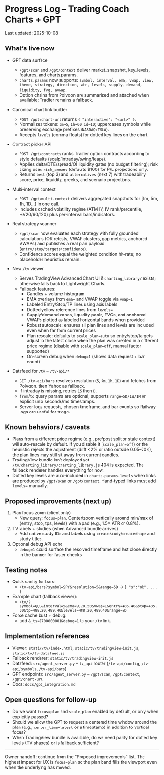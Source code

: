 # Progress Log – Trading Coach Charts + GPT

Last updated: 2025-10-08

## What’s live now

- GPT data surface
  - `/gpt/scan` and `/gpt/context` deliver market_snapshot, key_levels, features, and charts.params.
  - `charts.params` now supports: `symbol, interval, ema, vwap, view, theme, strategy, direction, atr, levels, supply, demand, liquidity, fvg, avwap`.
  - Option chains from Polygon are summarized and attached when available; Tradier remains a fallback.

- Canonical chart link builder
  - `POST /gpt/chart-url` returns `{ "interactive": "<url>" }`.
  - Normalizes tokens: `5m→5`, `1h→60`, `1d→1D`; uppercases symbols while preserving exchange prefixes (`NASDAQ:TSLA`).
  - Accepts `levels` (comma floats) for dotted key lines on the chart.

- Contract picker API
  - `POST /gpt/contracts` ranks Tradier option contracts according to style defaults (scalp/intraday/swing/leaps).
  - Applies delta/DTE/spread/OI liquidity gates (no budget filtering); risk sizing uses `risk_amount` (defaults $100) for P/L projections only.
  - Returns `best` (top 3) and `alternatives` (next 7) with tradeability score, price, liquidity, greeks, and scenario projections.

- Multi-interval context
  - `POST /gpt/multi-context` delivers aggregated snapshots for [1m, 5m, 1h, 1D…] in one call.
  - Includes cached volatility regime (ATM IV, IV rank/percentile, HV20/60/120) plus per-interval bars/indicators.

- Real strategy scanner
  - `/gpt/scan` now evaluates each strategy with fully grounded calculations (OR retests, VWAP clusters, gap metrics, anchored VWAPs) and publishes a real plan payload (`entry/stop/targets/confidence`).
  - Confidence scores equal the weighted condition hit-rate; no placeholder heuristics remain.

- New `/tv` viewer
  - Serves TradingView Advanced Chart UI if `charting_library/` exists; otherwise falls back to Lightweight Charts.
  - Fallback features:
    - Candles + volume histogram
    - EMA overlays from `ema=` and VWAP toggle via `vwap=1`
    - Labeled Entry/Stop/TP lines using axis labels
    - Dotted yellow reference lines from `levels=`
    - Supply/demand zones, liquidity pools, FVGs, and anchored VWAPs plotted as labeled horizontal bands when provided
    - Robust autoscale: ensures all plan lines and levels are included even when far from current prices
    - Plan rescale: defaults to `scale_plan=auto` so entry/stop/targets adjust to the latest close when the plan was created in a different price regime (disable with `scale_plan=off`, manual factor supported)
    - On‑screen debug when `debug=1` (shows data request + bar count)

- Datafeed for `/tv` – `/tv-api/*`
  - `GET /tv-api/bars` resolves resolution (`5`, `5m`, `1h`, `1D`) and fetches from Polygon, then Yahoo as fallback.
  - If intraday is missing, retries `15` then `D`.
  - `from`/`to` query params are optional; supports `range=5D/1W/1M` or explicit unix seconds/ms timestamps.
  - Server logs requests, chosen timeframe, and bar counts so Railway logs are useful for triage.

## Known behaviors / caveats

- Plans from a different price regime (e.g., pre/post split or stale context) will auto-rescale by default. If you disable it (`scale_plan=off`) or the heuristic rejects the adjustment (drift <2% or ratio outside 0.05–20×), the plan lines may still sit away from current candles.
- TradingView bundle isn’t deployed yet – `/tv/charting_library/charting_library.js` 404 is expected. The fallback renderer handles everything for now.
- Dotted key levels are auto‑included in `charts.params.levels` when links are produced by `/gpt/scan` or `/gpt/context`. Hand‑typed links must add `levels=` manually.

## Proposed improvements (next up)

1. Plan focus zoom (client only)
   - New query: `focus=plan`. Center/zoom vertically around min/max of {entry, stop, tps, levels} with a pad (e.g., 1.5× ATR or 0.8%).
2. TV labels + studies (when Advanced bundle arrives)
   - Add native study IDs and labels using `createStudy`/`createShape` and study titles.
3. Optional debug API echo
   - `debug=1` could surface the resolved timeframe and last close directly in the banner for faster checks.

## Testing notes

- Quick sanity for bars:
  - `/tv-api/bars?symbol=SPY&resolution=5&range=5D` → `{ "s":"ok", ... }`
- Example chart (fallback viewer):
  - `/tv/?symbol=QQQ&interval=5&ema=9,20,50&vwap=1&entry=486.40&stop=485.30&tp=488.20,489.40&levels=488.20,489.40&range=5D`
- Force cache bust + debug:
  - add `&_ts=1700000001&debug=1` to your `/tv` link.

## Implementation references

- Viewer: `static/tv/index.html`, `static/tv/tradingview-init.js`, `static/tv/tv-datafeed.js`
- Fallback renderer: `static/tv/tradingview-init.js`
- Datafeed: `src/agent_server.py` – `tv_api` router (`/tv-api/config`, `/tv-api/symbols`, `/tv-api/bars`)
- GPT endpoints: `src/agent_server.py` – `/gpt/scan`, `/gpt/context`, `/gpt/chart-url`
- Docs: `docs/gpt_integration.md`

## Open questions for follow‑up

- Do we want `focus=plan` and `scale_plan` enabled by default, or only when explicitly passed?
- Should we allow the GPT to request a centered time window around the plan (e.g., `center_time=latest` or a timestamp) in addition to vertical focus?
- When TradingView bundle is available, do we need parity for dotted key levels (TV shapes) or is fallback sufficient?

---

Owner handoff: continue from the “Proposed improvements” list. The highest impact for UX is `focus=plan` so the plan band fills the viewport even when the underlying has moved.
